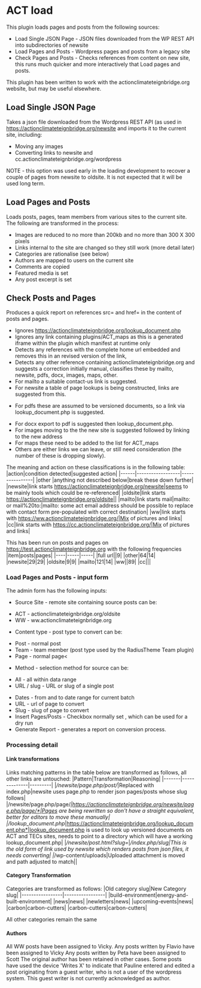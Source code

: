 # ACT load

This plugin loads pages and posts from the following sources:
+ Load Single JSON Page - JSON files downloaded from the WP REST API into subdirectories of newsite
+ Load Pages and Posts - Wordpress pages and posts from a legacy site
+ Check Pages and Posts - Checks references from content on new site,
  this runs much quicker and more interactively that Load pages and posts.
  
This plugin has been written to work with the actionclimateteignbridge.org website, but may be useful elsewhere.

## Load Single JSON Page
Takes a json file downloaded from the Wordpress REST API (as used in https://actionclimateteignbridge.org/newsite and imports it to the current site, including:
            
+ Moving any images
+ Converting links to newsite and cc.actionclimateteignbridge.org/wordpress

NOTE - this option was used early in the loading development to recover a couple of pages from newsite to oldsite.
It is not expected that it will be used long term.

## Load Pages and Posts
Loads posts, pages, team members from various sites to the current site. The following are transformed in the process:

+ Images are reduced to no more than 200kb and no more than 300 X 300 pixels
+ Links internal to the site are changed so they still work (more detail later)
+ Categories are rationalise (see below)
+ Authors are mapped to users on the current site
+ Comments are copied
+ Featured media is set
+ Any post excerpt is set

## Check Posts and Pages
Produces a quick report on references src= and href= in the content of posts and pages.
+ Ignores https://actionclimateteignbridge.org/lookup_document.php
+ Ignores any link containing plugins/ACT_maps as this is a generated iframe within the plugin which manifest at runtime only
+ Detects any references with the complete home url embedded and removes this in an revised version of the link,
+ Detects any other reference containing actionclimateteignbridge.org and suggests a correction initially manual,
  classifies these by mailto, newsite, pdfs, docx, images, maps, other.
+ For mailto a suitable contact-us link is suggested.
+ For newsite a table of page lookups is being constructed, links are suggested from this.
* For pdfs these are assumed to be versioned documents, so a link via lookup_document.php is suggested.
+ For docx export to pdf is suggested then lookup_document.php.
+ For images moving to the the new site is suggested followed by linking to the new address
+ For maps these need to be added to the list for ACT_maps
+ Others are either links we can leave, or still need consideration (the number of these is dropping slowly).

The meaning and action on these classifications is in the following table:
|action|condition detected|suggested action|
|------|------------------|----------------|
|other |anything not described below|break these down further|
|newsite|link starts https://actionclimateteignbridge.org/newsite|seems to be mainly tools which could be re-referenced|
|oldsite|link starts https://actionclimateteignbridge.org/oldsite||
|mailto|link starts mail|mailto: or mail%20to:|mailto: some act email address should be possible to replace with contact form pre-populated with correct destination|
|ww|link starts with https://ww.actionclimateteignbridge.org/|Mix of pictures and links|
|cc|link starts with https://cc.actionclimateteignbridge.org/|Mix of pictures and links|

This has been run on posts and pages on https://test.actionclimateteignbridge.org with the following frequencies
|item|posts|pages|
|----|-----|-----|
|full url||9|
|other|64|14|
|newsite|29|29|
|oldsite|9|9|
|mailto|121|14|
|ww||89|
|cc|||

  

### Load Pages and Posts - input form
The admin form has the following inputs:
+ Source Site - remote site containing source posts can be:
- ACT - actionclimateteignbridge.org/oldsite
- WW - ww.actionclimateteignbridge.org
+ Content type - post type to convert can be:
- Post - normal post
- Team - team member (post type used by the RadiusTheme Team plugin)
- Page - normal page<
+ Method - selection method for source can be: 
- All - all within data range
- URL / slug - URL or slug of a single post
+ Dates - from and to date range for current batch
+ URL - url of page to convert
+ Slug - slug of page to convert
+ Insert Pages/Posts - Checkbox normally set , which can be used for a dry run
+ Generate Report - generates a report on conversion process.

### Processing detail
#### Link transformations
Links matching patterns in the table below are transformed as follows, all other links are untouched:
|Pattern|Transformation|Reasoning|
|-------|--------------|---------|
|*/newsite/page.php/post/*|Replaced with index.php|newsite uses page.php to render json pages/posts whose slug follows|
|/newsite/page.php/page/*|https://actionclimateteignbridge.org/newsite/page.php/page/*|Pages are being rewritten so don't have a straight equivalent, better for editors to move these manually|
|/lookup_document.php*|https://actionclimateteignbridge.org/lookup_document.php*|lookup_document.php is used to look up versioned documents on ACT and TECs sites, needs to point to a directory which will have a working lookup_document.php|
|*/newsite/post.html?slug=*|*/index.php/slug|This is the old form of link used by newsite which renders posts from json files, it needs converting|
|*/wp-content/uploads|Uploaded attachment is moved and path adjusted to match||

#### Category Transformation
Categories are transformed as follows:
|Old category slug|New Category slug|
|-----------------|-----------------|
|build-environment|energy-and-built-environment|
|news|news|
|newletters|news|
|upcoming-events|news|
|carbon|carbon-cutters|
|carbon-cutters|carbon-cutters|

All other categories remain the same

#### Authors
All WW posts have been assigned to Vicky.
Any posts written by Flavio have been assigned to Vicky
Any posts written by Peta have been assigned to Scott
The original author has been retained in other cases.
Some posts have used the device 'Writes X' to indicate that Pauline entered and edited a post originating from a guest writer, who is not a user of the wordpress system. This guest writer is not currently acknowledged as author.





